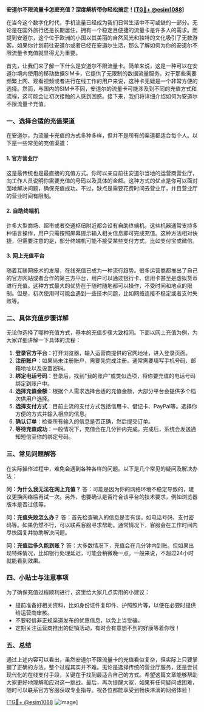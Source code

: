 **安道尔不限流量卡怎麽充值？深度解析带你轻松搞定！[[TG💪+ @esim1088](https://t.me/s/esim1088)]**

在当今这个数字化时代，手机流量已经成为我们日常生活中不可或缺的一部分。无论是在国外旅行还是长期居住，拥有一个稳定且便捷的流量卡是许多人的需求。而提到安道尔，这个位于欧洲的小国以其美丽的自然风光和独特的文化吸引了无数游客。如果你计划前往安道尔或者已经在安道尔生活，那么了解如何为你的安道尔不限流量卡充值就显得尤为重要。

首先，让我们来了解一下什么是安道尔不限流量卡。简单来说，这是一种可以在安道尔境内使用的移动数据SIM卡，它提供了无限制的数据流量服务。对于那些需要频繁上网、观看视频或者进行在线工作的用户来说，这种卡无疑是一个非常方便的选择。然而，与国内的SIM卡不同，安道尔的流量卡可能涉及到不同的充值方式和流程，这可能会让初次接触的人感到困惑。接下来，我们将详细介绍如何为安道尔不限流量卡充值。

### 一、选择合适的充值渠道

在安道尔，为流量卡充值的方式多种多样，但并不是所有的渠道都适合每个人。以下是一些常见的充值渠道：

#### 1. 官方营业厅
这是最传统也是最直接的充值方式。你可以亲自前往安道尔当地的运营商营业厅，向工作人员说明你需要充值的号码以及具体的金额。这种方式的优点是你可以面对面地解决问题，确保充值成功。不过，缺点是需要花费时间去营业厅，并且营业厅的营业时间有限制。

#### 2. 自助终端机
许多大型商场、超市或者交通枢纽附近都会设有自助终端机。这些机器通常支持多种语言操作，用户只需按照屏幕提示输入相关信息即可完成充值。这种方法相对快捷，但需要注意的是，部分终端机可能不接受某些支付方式，比如支付宝或微信。

#### 3. 网上充值平台
随着互联网技术的发展，在线充值已成为一种流行趋势。很多运营商都推出了自己的官方网站或者合作的第三方平台，用户可以通过银行卡、信用卡甚至是虚拟货币进行充值。这种方式最大的优势在于随时随地都可以操作，不受时间和地点的限制。但是，初次使用时可能会遇到一些技术问题，比如网络连接不稳定或者支付失败等。

### 二、具体充值步骤详解

无论你选择了哪种充值方式，基本的充值步骤大致相同。下面以网上充值为例，为大家详细讲解一下具体的流程：

1. **登录官方平台**：打开浏览器，输入运营商提供的官网地址，进入登录页面。
2. **注册账户**：如果尚未注册账户，需要先完成注册。通常需要填写手机号码、邮箱地址以及设置密码。
3. **绑定电话号码**：登录后，找到“我的账户”或类似选项，将你要充值的电话号码绑定到账户中。
4. **选择充值金额**：根据个人需求选择合适的充值金额，大部分平台会提供多个档次供用户选择。
5. **选择支付方式**：目前主流的支付方式包括信用卡、借记卡、PayPal等。选择你方便的方式并输入相应的信息。
6. **确认订单**：检查所有输入的信息是否正确，然后提交订单。
7. **等待充值成功**：一般情况下，充值会在几分钟内完成。完成后，系统会发送通知短信至你的绑定号码。

### 三、常见问题解答

在实际操作过程中，难免会遇到各种各样的问题。以下是几个常见的疑问及解决办法：

**问：为什么我无法在网上充值？**
答：可能是因为你的网络环境不稳定导致的，建议更换网络后再试一次。另外，也要确认是否符合该平台的技术要求，例如浏览器版本是否过低等。

**问：充值失败怎么办？**
答：首先检查输入的信息是否有误，如电话号码、支付密码等。如果仍然不行，可以联系客服寻求帮助。通常情况下，客服会在工作时间内尽快回复并协助解决问题。

**问：充值后多久能到账？**
答：大多数情况下，充值会在几分钟内到账。但如果出现特殊情况，比如银行处理延迟，可能会稍微晚一点。一般来说，不超过24小时就能看到效果。

### 四、小贴士与注意事项

为了确保充值过程顺利进行，这里给大家几点实用的小建议：

- 提前准备好相关资料，比如身份证件复印件、护照照片等，以便在必要时提供给运营商审核。
- 不要轻信非正规渠道发布的优惠信息，以免上当受骗。
- 定期关注运营商推出的促销活动，有时会有意想不到的好康等着你哦！

### 五、总结

通过上述内容可以看出，虽然安道尔不限流量卡的充值看似复杂，但实际上只要掌握了正确的方法，整个过程其实并不难。无论是选择传统的营业厅服务，还是尝试现代化的在线支付手段，关键在于找到最适合自己的方式。希望这篇文章能够帮助大家更好地理解和应对这一挑战。最后，再次提醒大家，如果有任何疑问或困难，随时可以联系官方客服获取专业指导。祝各位都能享受到畅快淋漓的网络体验！

[[TG💪+ @esim1088](https://t.me/s/esim1088) ![Image](https://i.postimg.cc/4NQfJmqS/Snipaste-2025-05-13-00-14-12.png)]